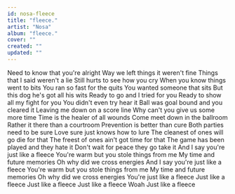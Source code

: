 ```yaml
---
id: nosa-fleece
title: "fleece."
artist: "Nosa"
album: "fleece."
cover: ""
created: ""
updated: ""
---
```


Need to know that you're alright
Way we left things it weren't fine
Things that I said weren't a lie
Still hurts to see how you cry
When you know things went to bits
You ran so fast for the quits
You wanted someone that sits
But this dog he's got all his wits
Ready to go and I tried for you
Ready to show all my fight for you
You didn't even try hear it
Ball was goal bound and you cleared it
Leaving me down on a score line
Why can't you give us some more time
Time is the healer of all wounds
Come meet down in the ballroom
Rather it there than a courtroom
Prevention is better than cure
Both parties need to be sure
Love sure just knows how to lure
The cleanest of ones will go die for that
The freest of ones ain't got time for that
The game has been played and they hate it
Don't wait for peace they go take it
And I say you're just like a fleece
You're warm but you stole things from me
My time and future memories
Oh why did we cross energies
And I say you're just like a fleece
You're warm but you stole things from me
My time and future memories
Oh why did we cross energies
You're just like a fleece
Just like a fleece
Just like a fleece
Just like a fleece
Woah
Just like a fleece